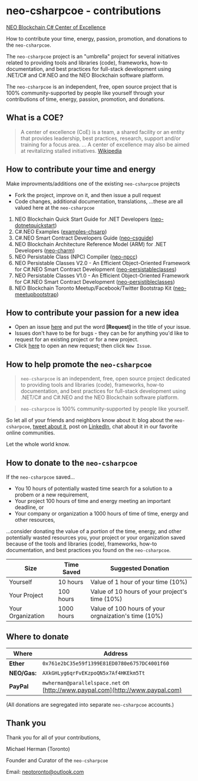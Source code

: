 # neo-csharpcoe - contributions

[NEO Blockchain C# Center of Excellence](https://github.com/mwherman2000/neo-csharpcoe/blob/master/README.md)

How to contribute your time, energy, passion, promotion, and donations to the `neo-csharpcoe`.

The `neo-csharpcoe` project is an "umbrella" project for several initiatives related to providing tools and libraries (code), frameworks, how-to documentation, and best practices for full-stack development using .NET/C# and C#.NEO and the NEO Blockchain software platform.

The `neo-csharpcoe` is an independent, free, open source project that is 100% community-supported by people like yourself through your contributions of time, energy, passion, promotion, and donations.

## What is a COE?

>A center of excellence (CoE) is a team, a shared facility or an entity that provides leadership, best practices, research, support and/or training for a focus area. ... A center of excellence may also be aimed at revitalizing stalled initiatives. [Wikipedia](https://en.wikipedia.org/wiki/Center_of_excellence)

## How to contribute your time and energy

Make improvments/additions one of the existing `neo-csharpcoe` projects

* Fork the project, improve on it, and then issue a pull request
* Code changes, additional documentation, translations, ...these are all valued here at the `neo-csharpcoe`

1. NEO Blockchain Quick Start Guide for .NET Developers ([neo-dotnetquickstart](https://github.com/mwherman2000/neo-dotnetquickstart))
2. C#.NEO Examples ([examples-chsarp](https://github.com/mwherman2000/examples-csharp))
3. C#.NEO Smart Contract Developers Guide ([neo-csguide](https://github.com/mwherman2000/neo-csguide))
4. NEO Blockchain Architecture Reference Model (ARM) for .NET Developers ([neo-charm](https://github.com/mwherman2000/neo-charm))
5. NEO Persistable Class (NPC) Compiler ([neo-npcc](https://github.com/mwherman2000/neo-npcc))
6. NEO Persistable Classes V2.0 - An Efficient Object-Oriented Framework for C#.NEO Smart Contract Development ([neo-persistableclasses](https://github.com/mwherman2000/neo-persistableclasses))
7. NEO Persistable Classes V1.0 - An Efficient Object-Oriented Framework for C#.NEO Smart Contract Development ([neo-persistibleclasses](https://github.com/mwherman2000/neo-persistibleclasses))
8. NEO Blockchain Toronto Meetup/Facebook/Twitter Bootstrap Kit ([neo-meetupbootstrap](https://github.com/mwherman2000/neo-meetupbootstrap))

## How to contribute your passion for a new idea

* Open an issue [here](https://github.com/mwherman2000/neo-csharpcoe/issues) and put the word **[Request]** in the title of your issue.
* Issues don't have to be for bugs - they can be for anything you'd like to request for an existing project or for a new project.
* Click [here](https://github.com/mwherman2000/neo-csharpcoe/issues) to open an new request; then click `New Issue`.

## How to help promote the `neo-csharpcoe`

> `neo-csharpcoe` is an independent, free, open source project dedicated to providing tools and libraries (code), frameworks, how-to documentation, and best practices for full-stack development using .NET/C# and C#.NEO and the NEO Blockchain software platform.

> `neo-csharpcoe` is 100% community-supported by people like yourself.

So let all of your friends and neighbors know about it: blog about the `neo-csharpcoe`, [tweet about it](http://www.twitter.com), post on [LinkedIn](http://linkedin.com), chat about it in our favorite online communities.

Let the whole world know.

## How to donate to the `neo-csharpcoe`

If the `neo-csharpcoe` saved...
* You 10 hours of potentially wasted time search for a solution to a probem or a new requirement,
* Your project 100 hours of time and energy meeting an important deadline, or
* Your company or organization a 1000 hours of time of time, energy and other resources,

...consider donating the value of a *portion* of the time, energy, and other potentially wasted resources you, your project or your organization saved because of the tools and libraries (code), frameworks, how-to documentation, and best practices you found on the `neo-csharpcoe`.

| Size | Time Saved | Suggested Donation |
| ---- | ---------- | ------------------ |
| Yourself | 10 hours | Value of 1 hour of your time (10%) |
| Your Project | 100 hours | Value of 10 hours of your project's time (10%) |
| Your Organization | 1000 hours | Value of 100 hours of your orgnaization's time (10%) |

## Where to donate

| Where | Address |
| ----- | ------- |
|**Ether** | `0x761e2bC35e59f1399E81ED0780e6757DC4001f60` |
| **NEO/Gas:** | `AXkGHLyg6qrFvEKzpoQN5x7Af4HKEkm5Tt` |
| **PayPal** | `mwherman@parallelspace.net` on [http://www.paypal.com](http://www.paypal.com)|

(All donations are segregated into separate `neo-csharpcoe` accounts.)

## Thank you

Thank you for all of your contributions,

Michael Herman (Toronto)

Founder and Curator of the `neo-csharpcoe`

Email: [neotoronto@outlook.com](mailto:neotoronto@outlook.com)
